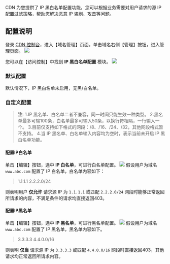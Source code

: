 CDN 为您提供了 IP 黑白名单配置功能，您可以根据业务需要对用户请求的源 IP 配置过滤策略，帮助您解决恶意 IP 盗刷、攻击等问题。

## 配置说明
登录 [CDN 控制台](https://console.qcloud.com/cdn)，进入【域名管理】页面，单击域名右侧【管理】按钮，进入管理页面。
![](https://mc.qcloudimg.com/static/img/334d64d46949c142160ddf9e06ea7d6d/manage.png)

您可以在【访问控制】中找到 **IP 黑白名单配置** 模块。
![](https://mc.qcloudimg.com/static/img/4d0510ac6b2c34f6d441fe44743325a4/iplist.png)

### 默认配置
默认情况下，IP 黑白名单未启用，无黑/白名单。

### 自定义配置
> **注**:
> 1.IP 黑名单、白名单二者不兼容，同一时间只能生效一种类型。
> 2.黑名单最多可输100条，白名单最多可输入50条，以换行符相隔，一行输入一个。
> 3.目前仅支持如下格式的网段：/8、/16、/24、/32，其他网段格式暂不支持。
> 4.当 IP 黑名单、白名单输入内容均为空时，表示当前未开启 IP 黑白名单功能。

#### 配置IP白名单
单击【编辑】按钮，选中 **IP 白名单**，可进行白名单配置。
![](https://mc.qcloudimg.com/static/img/f0ecdcbb58f4e30372b9aa8f0bbebfa0/iplist-white.png)
假设用户为域名 ```www.abc.com``` 配置了 IP 白名单，白名单内容如下：
> 1.1.1.1
> 2.2.2.0/24

则表明用户 **仅允许** 请求源 IP 为 ```1.1.1.1``` 或匹配 ```2.2.2.0/24``` 网段时能够正常返回所请求的内容，不满足条件的请求均直接返回403。 

#### 配置IP黑名单
单击【编辑】按钮，选中 **IP 黑名单**，可进行黑名单配置。
![](https://mc.qcloudimg.com/static/img/da72c3cbe48612d41f1c820a47c85917/iplist-black.png)
假设用户为域名 ```www.abc.com``` 配置了 IP 黑名单，黑名单内容如下。
> 3.3.3.3
> 4.4.0.0/16

则表明 **仅当** 请求源 IP 为 ```3.3.3.3``` 或匹配 ```4.4.0.0/16``` 网段时直接返回403，其他请求均正常返回所请求内容。